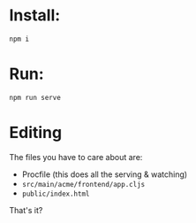 # Install:

```
npm i
```

# Run:
```
npm run serve
```

# Editing
The files you have to care about are:
- Procfile (this does all the serving & watching)
- `src/main/acme/frontend/app.cljs`
- `public/index.html`

That's it?
